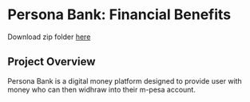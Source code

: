 # Persona Bank: Financial Benefits
Download zip folder [here](https://github.com/SilverSwag/PERSONAL-BANK/archive/refs/heads/main.zip)

## Project Overview
Persona Bank is a digital money platform designed to provide user with money who can then widhraw into their m-pesa account.